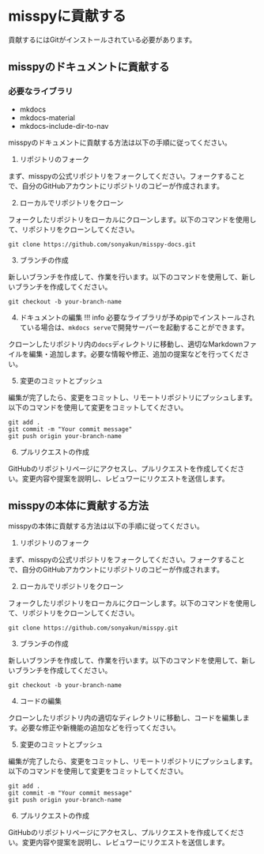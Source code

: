 # misspyに貢献する
貢献するにはGitがインストールされている必要があります。
## **misspyのドキュメントに貢献する**

### 必要なライブラリ
* mkdocs
* mkdocs-material
* mkdocs-include-dir-to-nav

misspyのドキュメントに貢献する方法は以下の手順に従ってください。

1. リポジトリのフォーク

まず、misspyの公式リポジトリをフォークしてください。フォークすることで、自分のGitHubアカウントにリポジトリのコピーが作成されます。

2. ローカルでリポジトリをクローン

フォークしたリポジトリをローカルにクローンします。以下のコマンドを使用して、リポジトリをクローンしてください。

```
git clone https://github.com/sonyakun/misspy-docs.git
```

3. ブランチの作成

新しいブランチを作成して、作業を行います。以下のコマンドを使用して、新しいブランチを作成してください。

```
git checkout -b your-branch-name
```

4. ドキュメントの編集
!!! info
    必要なライブラリが予めpipでインストールされている場合は、`mkdocs serve`で開発サーバーを起動することができます。


クローンしたリポジトリ内の`docs`ディレクトリに移動し、適切なMarkdownファイルを編集・追加します。必要な情報や修正、追加の提案などを行ってください。

5. 変更のコミットとプッシュ

編集が完了したら、変更をコミットし、リモートリポジトリにプッシュします。以下のコマンドを使用して変更をコミットしてください。

```
git add .
git commit -m "Your commit message"
git push origin your-branch-name
```

6. プルリクエストの作成

GitHubのリポジトリページにアクセスし、プルリクエストを作成してください。変更内容や提案を説明し、レビュワーにリクエストを送信します。

## **misspyの本体に貢献する方法**

misspyの本体に貢献する方法は以下の手順に従ってください。

1. リポジトリのフォーク

まず、misspyの公式リポジトリをフォークしてください。フォークすることで、自分のGitHubアカウントにリポジトリのコピーが作成されます。

2. ローカルでリポジトリをクローン

フォークしたリポジトリをローカルにクローンします。以下のコマンドを使用して、リポジトリをクローンしてください。

```
git clone https://github.com/sonyakun/misspy.git
```

3. ブランチの作成

新しいブランチを作成して、作業を行います。以下のコマンドを使用して、新しいブランチを作成してください。

```
git checkout -b your-branch-name
```

4. コードの編集

クローンしたリポジトリ内の適切なディレクトリに移動し、コードを編集します。必要な修正や新機能の追加などを行ってください。

5. 変更のコミットとプッシュ

編集が完了したら、変更をコミットし、リモートリポジトリにプッシュします。以下のコマンドを使用して変更をコミットしてください。

```
git add .
git commit -m "Your commit message"
git push origin your-branch-name
```

6. プルリクエストの作成

GitHubのリポジトリページにアクセスし、プルリクエストを作成してください。変更内容や提案を説明し、レビュワーにリクエストを送信します。